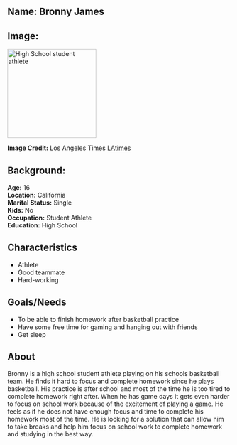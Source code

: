 ## Name: Bronny James

## Image: 
<img src="" width="200px" alt="High School student athlete" />

**Image Credit:** 
Los Angeles Times [LAtimes](https://www.latimes.com/sports/lakers/story/2019-12-14/lebron-james-ohio-son-bronny-alma-mater-sierra-canyon)


## Background:

**Age:** 16<br> 
**Location:** California<br> 
**Marital Status:** Single<br> 
**Kids:** No<br> 
**Occupation:** Student Athlete<br> 
**Education:** High School

## Characteristics
* Athlete
* Good teammate
* Hard-working

## Goals/Needs

* To be able to finish homework after basketball practice
* Have some free time for gaming and hanging out with friends
* Get sleep


## About
Bronny is a high school student athlete playing on his schools basketball team. He finds it hard to focus and complete homework since he plays basketball. His practice is after school and most of the time he is too tired to complete homework right after. When he has game days it gets even harder to focus on school work because of the excitement of playing a game. He feels as if he does not have enough focus and time to complete his homework most of the time. He is looking for a solution that can allow him to take breaks and help him focus on school work to complete homework and studying in the best way.    
